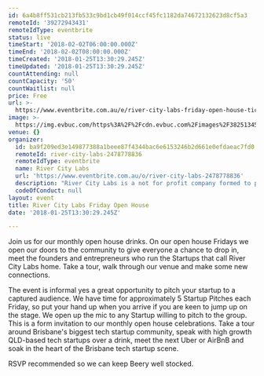 ```yaml
---
id: 6a4b8ff531cb213fb533c9bd1cb49f014ccf45fc1182da74672132623d8cf5a3
remoteId: '39272943431'
remoteIdType: eventbrite
status: live
timeStart: '2018-02-02T06:00:00.000Z'
timeEnd: '2018-02-02T08:00:00.000Z'
timeCreated: '2018-01-25T13:30:29.245Z'
timeUpdated: '2018-01-25T13:30:29.245Z'
countAttending: null
countCapacity: '50'
countWaitlist: null
price: Free
url: >-
  https://www.eventbrite.com.au/e/river-city-labs-friday-open-house-tickets-39272943431?aff=ebapi
image: >-
  https://img.evbuc.com/https%3A%2F%2Fcdn.evbuc.com%2Fimages%2F38251345%2F36156522302%2F1%2Foriginal.jpg?s=e47cdd05d2ce4c279f5ec26f83e3237a
venue: {}
organizer:
  id: ba9f209ed3e149877388a1beee87f4344bac6e6153246b2d661e0efdaeac7fd0
  remoteId: river-city-labs-2478778836
  remoteIdType: eventbrite
  name: River City Labs
  url: 'https://www.eventbrite.com.au/o/river-city-labs-2478778836'
  description: "River City Labs is a not for profit company formed to promote and develop early stage and start-up businesses and entrepreneurial activity in the mobile, Internet, telecoms and technology sector in Brisbane and surrounding regions in Australia.\\u00a0\\r\\n\\u00a0\\r\\n\\u00a0\\r\\n\t\t\t\t\t\t\\r\\n\t\t\t\t\t\t\\r\\n\t\t\t\t\t\t\\r\\n"
  codeOfConduct: null
layout: event
title: River City Labs Friday Open House
date: '2018-01-25T13:30:29.245Z'

---
```

<P>Join us for our monthly open house drinks. On our open house Fridays we open our doors to the community to give everyone a chance to drop in, meet the founders and entrepreneurs who run the Startups that call River City Labs home. Take a tour, walk through our venue and make some new connections.</P>
<P>The event is informal yes a great opportunity to pitch your startup to a captured audience. We have time for approximately 5 Startup Pitches each Friday, so put your hand up when you arrive if you are keen to jump up on the stage. We open up the mic to any Startup willing to pitch to the group. This is a form invitation to our monthly open house celebrations. Take a tour around Brisbane's biggest tech startup community, speak with high growth QLD-based tech startups over a drink, meet the next Uber or AirBnB and soak in the heart of the Brisbane tech startup scene.</P>
<P>RSVP recommended so we can keep Beery well stocked. </P>
